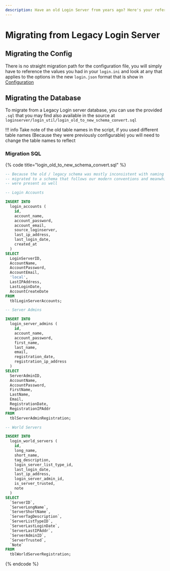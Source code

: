 ```yaml
---
description: Have an old Login Server from years ago? Here's your reference guide...
---
```


# Migrating from Legacy Login Server

## Migrating the Config

There is no straight migration path for the configuration file, you will simply have to reference the values you had in your `login.ini` and look at any that applies to the options in the new `login.json` format that is show in [Configuration](broken-reference)

## Migrating the Database

To migrate from a Legacy Login server database, you can use the provided `.sql` that you may find also available in the source at `loginserver/login_util/login_old_to_new_schema_convert.sql`

!!! info
      Take note of the old table names in the script, if you used different table names (Because they were previously configurable) you will need to change the table names to reflect


### Migration SQL

{% code title="login_old_to_new_schema_convert.sql" %}
```sql
-- Because the old / legacy schema was mostly inconsistent with naming and overall data structure, we have
-- migrated to a schema that follows our modern conventions and meanwhile fixes quite a few bugs that
-- were present as well

-- Login Accounts

INSERT INTO
  login_accounts (
    id,
    account_name,
    account_password,
    account_email,
    source_loginserver,
    last_ip_address,
    last_login_date,
    created_at
  )
SELECT
  LoginServerID,
  AccountName,
  AccountPassword,
  AccountEmail,
  'local',
  LastIPAddress,
  LastLoginDate,
  AccountCreateDate
FROM
  tblLoginServerAccounts;

-- Server Admins

INSERT INTO
  login_server_admins (
    id,
    account_name,
    account_password,
    first_name,
    last_name,
    email,
    registration_date,
    registration_ip_address
  )
SELECT
  ServerAdminID,
  AccountName,
  AccountPassword,
  FirstName,
  LastName,
  Email,
  RegistrationDate,
  RegistrationIPAddr
FROM
  tblServerAdminRegistration;

-- World Servers

INSERT INTO
  login_world_servers (
    id,
    long_name,
    short_name,
    tag_description,
    login_server_list_type_id,
    last_login_date,
    last_ip_address,
    login_server_admin_id,
    is_server_trusted,
    note
  )
SELECT
  `ServerID`,
  `ServerLongName`,
  `ServerShortName`,
  `ServerTagDescription`,
  `ServerListTypeID`,
  `ServerLastLoginDate`,
  `ServerLastIPAddr`,
  `ServerAdminID`,
  `ServerTrusted`,
  `Note`
FROM
  tblWorldServerRegistration;
```
{% endcode %}
